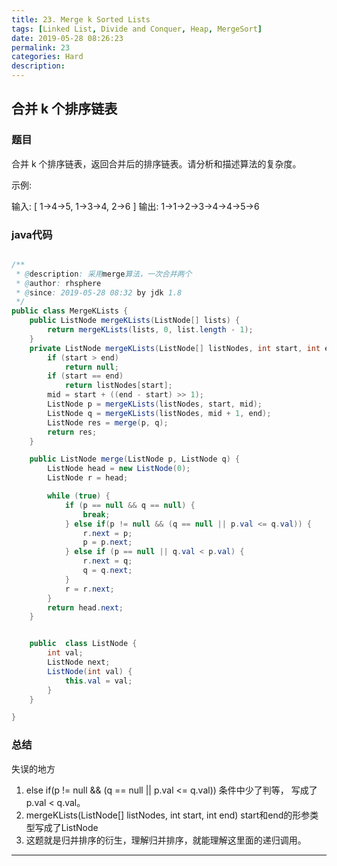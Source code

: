 ```yaml
---
title: 23. Merge k Sorted Lists
tags: [Linked List, Divide and Conquer, Heap, MergeSort]
date: 2019-05-28 08:26:23
permalink: 23
categories: Hard
description:
---
```

<p class="description"></p>


<!-- more -->

## 合并 k 个排序链表
### 题目
合并 k 个排序链表，返回合并后的排序链表。请分析和描述算法的复杂度。

示例:

输入:
[
  1->4->5,
  1->3->4,
  2->6
]
输出: 1->1->2->3->4->4->5->6 

### java代码
```java

/**
 * @description: 采用merge算法，一次合并两个
 * @author: rhsphere
 * @since: 2019-05-28 08:32 by jdk 1.8
 */
public class MergeKLists {
	public ListNode mergeKLists(ListNode[] lists) {
		return mergeKLists(lists, 0, list.length - 1);
	}
	private ListNode mergeKLists(ListNode[] listNodes, int start, int end) {
		if (start > end)
			return null;
		if (start == end)
			return listNodes[start];
		mid = start + ((end - start) >> 1);
		ListNode p = mergeKLists(listNodes, start, mid);
		ListNode q = mergeKLists(listNodes, mid + 1, end);
		ListNode res = merge(p, q);
		return res;
	}

	public ListNode merge(ListNode p, ListNode q) {
		ListNode head = new ListNode(0);
		ListNode r = head;

		while (true) {
			if (p == null && q == null) {
				break;
			} else if(p != null && (q == null || p.val <= q.val)) {
				r.next = p;
				p = p.next;
			} else if (p == null || q.val < p.val) {
				r.next = q;
				q = q.next;
			}
			r = r.next;
		}
		return head.next;
	}


 	public  class ListNode {
        int val;
        ListNode next;
        ListNode(int val) {
            this.val = val;
        }
    }

}
```

### 总结
失误的地方
1. else if(p != null && (q == null || p.val <= q.val)) 条件中少了判等， 写成了p.val < q.val。
2. mergeKLists(ListNode[] listNodes, int start, int end) start和end的形参类型写成了ListNode
3. 这题就是归并排序的衍生，理解归并排序，就能理解这里面的递归调用。

<hr />